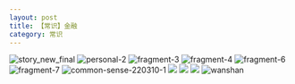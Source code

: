 ```yaml
---
layout: post
title: 【常识】金融
category: 常识
---
```

![story_new_final](http://rab41f8zg.hd-bkt.clouddn.com/img/story_new_final_0322.png)
![personal-2](http://rab41f8zg.hd-bkt.clouddn.com/img/personal-2.png)
![fragment-3](http://rab41f8zg.hd-bkt.clouddn.com/img/fragment-3.png)
![fragment-4](http://rab41f8zg.hd-bkt.clouddn.com/img/fragment-4.png)
![fragment-6](http://rab41f8zg.hd-bkt.clouddn.com/img/fragment-6.jpg)
![fragment-7](http://rab41f8zg.hd-bkt.clouddn.com/img/fragment-7.jpg)
![common-sense-220310-1](http://rab41f8zg.hd-bkt.clouddn.com/img/common-sense-220310-1.png)
![](http://rab41f8zg.hd-bkt.clouddn.com/img/common-sense-220315-1.png)
![](http://rab41f8zg.hd-bkt.clouddn.com/img/common-sense-220317-1.jpeg)
![](http://rab41f8zg.hd-bkt.clouddn.com/img/common-sense-220319-1.jpeg)
![wanshan](http://rab41f8zg.hd-bkt.clouddn.com/img/wanshan.png)




  




